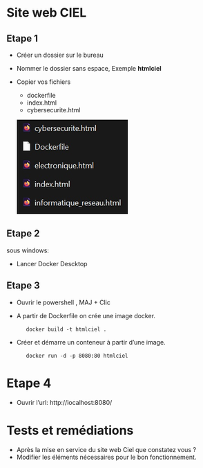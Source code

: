 # Site web CIEL

## Etape 1 
* Créer un dossier sur le bureau
* Nommer le dossier sans espace,     Exemple **htmlciel**
* Copier vos fichiers
  * dockerfile
  * index.html
  * cybersecurite.html

  ![Docker_rep_webciel](https://github.com/profelecmed/profelecmed/blob/main/pictures/docker_html_ciel.jpg)

## Etape 2
sous windows:
* Lancer Docker Descktop

## Etape 3
* Ouvrir le powershell , MAJ + Clic
- A partir de Dockerfile on crée une image docker.

         docker build -t htmlciel .
  
- Créer et démarre un conteneur à partir d’une image.

         docker run -d -p 8080:80 htmlciel

# Etape 4
* Ouvrir l’url:   http://localhost:8080/




# Tests et remédiations

- Après la mise en service du site web Ciel que constatez vous ?
- Modifier les éléments nécessaires pour le bon fonctionnement.
  
